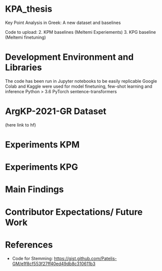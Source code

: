 # KPA_thesis
Key Point Analysis in Greek: A new dataset and baselines

Code to upload:
2. KPM baselines (Meltemi Experiements)
3. KPG baseline (Meltemi finetuning)

# Development Environment and Libraries
The code has been run in Jupyter notebooks to be easily replicable
Google Colab and Kaggle were used for model finetuning, few-shot learning and inference
Python > 3.6
PyTorch
sentence-transformers


# ArgKP-2021-GR Dataset
(here link to hf)

# Experiments KPM 

# Experiments KPG

# Main Findings

# Contributor Expectations/ Future Work

# References
- Code for Stemming: https://gist.github.com/Patelis-GM/e1f8cf553f27ff40ed49db8c310611b3
